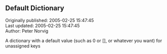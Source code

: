 ## Default Dictionary  
Originally published: 2005-02-25 15:47:45  
Last updated: 2005-02-25 15:47:45  
Author: Peter Norvig  
  
A dictionary with a default value (such as 0 or [], or whatever you want) for unassigned keys
